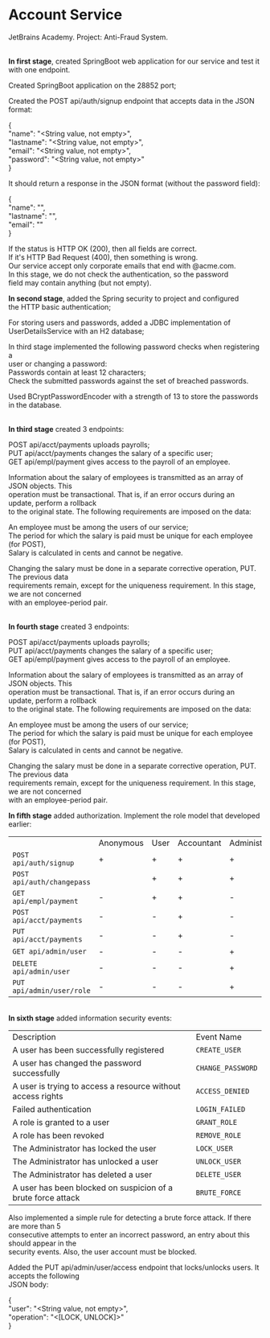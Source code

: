 # Account Service

JetBrains Academy. Project: Anti-Fraud System.

</br><b>In first stage</b>, created SpringBoot web application for our service and 
test it with one endpoint.

Created SpringBoot application on the 28852 port;

Created the POST api/auth/signup endpoint that accepts data in the JSON format:

{</br>
"name": "<String value, not empty>",</br>
"lastname": "<String value, not empty>",</br>
"email": "<String value, not empty>",</br>
"password": "<String value, not empty>"</br>
}</br>

It should return a response in the JSON format (without the password field):

{</br>
"name": "<String value>",</br>
"lastname": "<String value>",</br>
"email": "<String value>"</br>
}

If the status is HTTP OK (200), then all fields are correct.</br>
If it's HTTP Bad Request (400), then something is wrong.</br>
Our service accept only corporate emails that end with @acme.com.</br>
In this stage, we do not check the authentication, so the password</br>
field may contain anything (but not empty).

<b>In second stage</b>, added the Spring security to project and configured</br>
the HTTP basic authentication;

For storing users and passwords, added a JDBC implementation of</br>
UserDetailsService with an H2 database;

In third stage implemented the following password checks when registering a</br>
user or changing a password:</br>
Passwords contain at least 12 characters;</br>
Check the submitted passwords against the set of breached passwords.</br>

Used BCryptPasswordEncoder with a strength of  13 to store the passwords in the database.

</br><b>In third stage</b> created 3 endpoints:

POST api/acct/payments uploads payrolls;</br>
PUT api/acct/payments changes the salary of a specific user;</br>
GET api/empl/payment gives access to the payroll of an employee.</br>

Information about the salary of employees is transmitted as an array of JSON objects. This</br>
operation must be transactional. That is, if an error occurs during an update, perform a rollback</br>
to the original state. The following requirements are imposed on the data:

An employee must be among the users of our service;</br>
The period for which the salary is paid must be unique for each employee (for POST),</br>
Salary is calculated in cents and cannot be negative.</br>

Changing the salary must be done in a separate corrective operation, PUT. The previous data</br>
requirements remain, except for the uniqueness requirement. In this stage, we are not concerned</br>
with an employee-period pair.

</br><b>In fourth stage</b> created 3 endpoints:

POST api/acct/payments uploads payrolls;</br>
PUT api/acct/payments changes the salary of a specific user;</br>
GET api/empl/payment gives access to the payroll of an employee.</br>

Information about the salary of employees is transmitted as an array of JSON objects. This</br>
operation must be transactional. That is, if an error occurs during an update, perform a rollback</br>
to the original state. The following requirements are imposed on the data:

An employee must be among the users of our service;</br>
The period for which the salary is paid must be unique for each employee (for POST),</br>
Salary is calculated in cents and cannot be negative.</br>

Changing the salary must be done in a separate corrective operation, PUT. The previous data</br>
requirements remain, except for the uniqueness requirement. In this stage, we are not concerned</br>
with an employee-period pair.

<b>In fifth stage</b> added authorization. Implement the role model that developed earlier:

<table>
    <tbody>
    <tr>
        <td> </td>
        <td>Anonymous</td>
        <td>User</td>
        <td>Accountant</td>
        <td>Administrator</td>
    </tr>
    <tr>
        <td><code class="language-java">POST api/auth/signup</code></td>
        <td>+</td>
        <td>+</td>
        <td>+</td>
        <td>+</td>
    </tr>
    <tr>
        <td><code class="language-java">POST api/auth/changepass</code></td>
        <td> </td>
        <td>+</td>
        <td>+</td>
        <td>+</td>
    </tr>
    <tr>
        <td><code class="language-java">GET api/empl/payment</code></td>
        <td>-</td>
        <td>+</td>
        <td>+</td>
        <td>-</td>
    </tr>
    <tr>
        <td><code class="language-java">POST api/acct/payments</code></td>
        <td>-</td>
        <td>-</td>
        <td>+</td>
        <td>-</td>
    </tr>
    <tr>
        <td><code class="language-java">PUT api/acct/payments</code></td>
        <td>-</td>
        <td>-</td>
        <td>+</td>
        <td>-</td>
    </tr>
    <tr>
        <td><code class="language-java">GET api/admin/user</code></td>
        <td>-</td>
        <td>-</td>
        <td>-</td>
        <td>+</td>
    </tr>
    <tr>
        <td><code class="language-java">DELETE api/admin/user</code></td>
        <td>-</td>
        <td>-</td>
        <td>-</td>
        <td>+</td>
    </tr>
    <tr>
        <td><code class="language-java">PUT api/admin/user/role</code></td>
        <td>-</td>
        <td>-</td>
        <td>-</td>
        <td>+</td>
    </tr>
    </tbody>
</table>

</br><b>In sixth stage</b> added information security events:

<table>
<tbody>
<tr>
<td>Description</td>
<td>Event Name</td>
</tr>
<tr>
<td>A user has been successfully registered</td>
<td><code class="language-json">CREATE_USER</code></td>
</tr>
<tr>
<td>A user has changed the password successfully</td>
<td><code class="language-json">CHANGE_PASSWORD</code></td>
</tr>
<tr>
<td>A user is trying to access a resource without access rights</td>
<td><code class="language-json">ACCESS_DENIED</code></td>
</tr>
<tr>
<td>Failed authentication</td>
<td><code class="language-json">LOGIN_FAILED</code></td>
</tr>
<tr>
<td>A role is granted to a user</td>
<td><code class="language-json">GRANT_ROLE</code></td>
</tr>
<tr>
<td>A role has been revoked</td>
<td><code class="language-json">REMOVE_ROLE</code></td>
</tr>
<tr>
<td>The Administrator has locked the user</td>
<td><code class="language-json">LOCK_USER</code></td>
</tr>
<tr>
<td>The Administrator has unlocked a user</td>
<td><code class="language-json">UNLOCK_USER</code></td>
</tr>
<tr>
<td>The Administrator has deleted a user</td>
<td><code class="language-json">DELETE_USER</code></td>
</tr>
<tr>
<td>A user has been blocked on suspicion of a brute force attack</td>
<td><code class="language-json">BRUTE_FORCE</code></td>
</tr>
</tbody>
</table>

Also implemented a simple rule for detecting a brute force attack. If there are more than 5</br>
consecutive attempts to enter an incorrect password, an entry about this should appear in the</br>
security events. Also, the user account must be blocked.

Added the PUT api/admin/user/access endpoint that locks/unlocks users. It accepts the following</br>
JSON body:

{</br>
"user": "<String value, not empty>",</br>
"operation": "<[LOCK, UNLOCK]>"</br>
}
